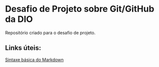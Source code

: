 # Desafio de Projeto sobre Git/GitHub da DIO

Repositório criado para o desafio de projeto.

## Links úteis:

[Sintaxe básica do Markdown](https://www.markdownguide.org/)
